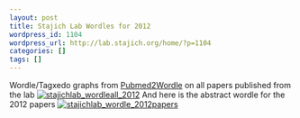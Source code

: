 ```yaml
---
layout: post
title: Stajich Lab Wordles for 2012
wordpress_id: 1104
wordpress_url: http://lab.stajich.org/home/?p=1104
categories: []
tags: []
---
```

Wordle/Tagxedo graphs from [Pubmed2Wordle](http://pubmed2wordle.appspot.com/) on all papers published from the lab
[![stajichlab_wordleall_2012](images/wp_upload/2012/12/stajichlab_wordle_2012-1024x444.jpg)](images/wp_upload/2012/12/stajichlab_wordle_2012.jpg)
And here is the abstract wordle for the 2012 papers
[![stajichlab_wordle_2012papers](images/wp_upload/2012/12/stajichlab_wordle_2012papers-1024x461.jpg)](images/wp_upload/2012/12/stajichlab_wordle_2012papers.jpg)
&nbsp;
